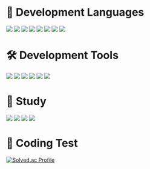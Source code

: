 # 📃 Development Languages
<img src="https://img.shields.io/badge/C-A8B9CC?style=flat&logo=C&logoColor=white"/> <img src="https://img.shields.io/badge/C++-00599C?style=flat&logo=cplusplus&logoColor=white"/> <img src="https://img.shields.io/badge/C%23-239120?style=flat&logo=csharp&logoColor=white"/> <img src="https://img.shields.io/badge/Java-000000?style=flat&logo=openjdk&logoColor=white"/> <img src="https://img.shields.io/badge/CSS-1572B6?style=flat&logo=css3&logoColor=white"/> <img src="https://img.shields.io/badge/JavaScript-F7DF1E?style=flat&logo=javascript&logoColor=white"/> <img src="https://img.shields.io/badge/Lua-2C2D72?style=flat&logo=lua&logoColor=white"/> <img src="https://img.shields.io/badge/Python-3776AB?style=flat&logo=python&logoColor=white"/> 

# 🛠️ Development Tools
<img src="https://img.shields.io/badge/Visual Studio-5C2D91?style=flat&logo=visualstudio&logoColor=white"/> <img src="https://img.shields.io/badge/Visual Studio Code-007ACC?style=flat&logo=visualstudiocode&logoColor=white"/> <img src="https://img.shields.io/badge/Github-181717?style=flat&logo=github&logoColor=white"/> <img src="https://img.shields.io/badge/Unity-FFFFFF?style=flat&logo=unity&logoColor=white"/> <img src="https://img.shields.io/badge/Eclipse-2C2255?style=flat&logo=eclipseide&logoColor=white"/> <img src="https://img.shields.io/badge/Blender-E87D0D?style=flat&logo=blender&logoColor=white"/>

# 📝 Study
<img src="https://img.shields.io/badge/Unreal Engine-0E1128?style=flat&logo=unrealengine&logoColor=white"/> <img src="https://img.shields.io/badge/MySQL-4479A1?style=flat&logo=mysql&logoColor=white"/> <img src="https://img.shields.io/badge/PHP-777BB4?style=flat&logo=php&logoColor=white"/> <img src="https://img.shields.io/badge/Android-3DDC84?style=flat&logo=android&logoColor=white"/>


# 💯 Coding Test
[![Solved.ac Profile](http://mazassumnida.wtf/api/v2/generate_badge?boj=redzoo)](https://solved.ac/redzoo/)
